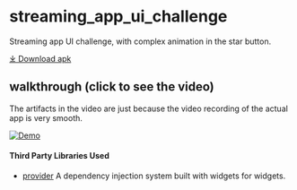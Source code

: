 # streaming_app_ui_challenge

Streaming app UI challenge, with complex animation in the star button.

[⤓ Download apk](repo_assets/app-release.apk?raw=true)

## walkthrough (click to see the video)
The artifacts in the video are just because the video recording of the actual app is very smooth.

[![Demo](repo_assets/steaming_app_show_case.gif?raw=true)](https://youtu.be/OZvJswfIh4s)


#### Third Party Libraries Used

  * [provider][1] A dependency injection system built with widgets for widgets.

[1]: https://pub.dev/packages/provider
